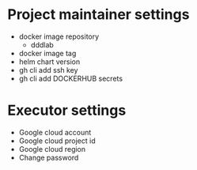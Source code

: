 # Project maintainer settings

* docker image repository  
    * dddlab
* docker image tag
* helm chart version
* gh cli add ssh key
* gh cli add DOCKERHUB secrets

# Executor settings

* Google cloud account
* Google cloud project id
* Google cloud region
* Change password

